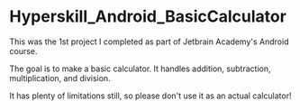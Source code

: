 # Hyperskill_Android_BasicCalculator

This was the 1st project I completed as part of Jetbrain Academy's Android course.

The goal is to make a basic calculator.
It handles addition, subtraction, multiplication, and division.

It has plenty of limitations still, so please don't use it as an actual calculator!